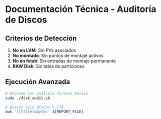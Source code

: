 # Documentación Técnica - Auditoría de Discos

## Criterios de Detección
1. **No en LVM**: Sin PVs asociados
2. **No montado**: Sin puntos de montaje activos
3. **No en fstab**: Sin entradas de montaje permanente
4. **RAW Disk**: Sin tabla de particiones

## Ejecución Avanzada
```bash
# Escaneo con análisis forense básico
sudo ./disk_audit.sh

# Buscar solo discos > 1TB
awk '/[T|t]erabyte/' ${REPORT_FILE}